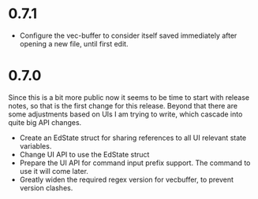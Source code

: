 # 0.7.1
* Configure the vec-buffer to consider itself saved immediately after opening a new file, until first edit.

# 0.7.0
Since this is a bit more public now it seems to be time to start with release notes, so that is the
first change for this release. Beyond that there are some adjustments based on UIs I am trying to write,
which cascade into quite big API changes.

* Create an EdState struct for sharing references to all UI relevant state variables.
* Change UI API to use the EdState struct
* Prepare the UI API for command input prefix support. The command to use it will come later.
* Greatly widen the required regex version for vecbuffer, to prevent version clashes.
